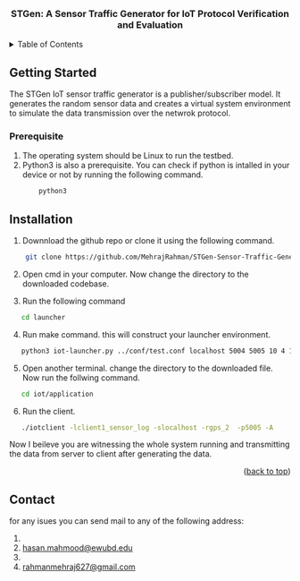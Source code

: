 <a name="readme-top"></a>

<!--
*** Thanks for checking out the Best-README-Template. If you have a suggestion
*** that would make this better, please fork the repo and create a pull request
*** or simply open an issue with the tag "enhancement".
*** Don't forget to give the project a star!
*** Thanks again! Now go create something AMAZING! :D
-->

<!-- PROJECT SHIELDS -->
<!--
*** I'm using markdown "reference style" links for readability.
*** Reference links are enclosed in brackets [ ] instead of parentheses ( ).
*** See the bottom of this document for the declaration of the reference variables
*** for contributors-url, forks-url, etc. This is an optional, concise syntax you may use.
*** https://www.markdownguide.org/basic-syntax/#reference-style-links
-->

<!-- [![Contributors][contributors-shield]][contributors-url]
[![Forks][forks-shield]][forks-url]
[![Stargazers][stars-shield]][stars-url]
[![Issues][issues-shield]][issues-url]
[![MIT License][license-shield]][license-url]
[![LinkedIn][linkedin-shield]][linkedin-url] -->

<!-- PROJECT LOGO -->
<br />
<div align="center">

  <h3 align="center">STGen: A Sensor Traffic Generator for IoT Protocol Verification and Evaluation </h3>

  
</div>

<!-- TABLE OF CONTENTS -->
<details>
  <summary>Table of Contents</summary>
  <ol>
    <li>
      <a href="#getting-started">Getting Started</a>
    </li>
    <li><a href="#prerequisites">Prerequisites</a></li>
    <li><a href="#installation">Installation</a></li>
    <li><a href="#contact">Contact</a></li>
    <li><a href="#acknowledgments">Acknowledgments</a></li>
  </ol>
</details>

<!-- ABOUT THE PROJECT -->

## Getting Started

The STGen IoT sensor traffic generator is a publisher/subscriber model. It generates the random sensor data and creates a virtual system environment to simulate the data transmission over the netwrok protocol.

### Prerequisite
<ol>
    <li> The operating system should be Linux to run the testbed.</li>
    <li> Python3 is also a prerequisite. You can check if python is intalled in your device or not by running the following command.</li>
    
```sh
    python3
```

</ol>




## Installation

1. Downnload the github repo or clone it using the following command.
```sh
    git clone https://github.com/MehrajRahman/STGen-Sensor-Traffic-Generator.git
```
2. Open cmd in your computer. Now change the directory to the downloaded codebase.

3. Run the following command
```sh
   cd launcher
```
4. Run make command. this will construct your launcher environment.
```sh
   python3 iot-launcher.py ../conf/test.conf localhost 5004 5005 10 4 1 -A
```
5. Open another terminal. change the directory to the downloaded file. Now run the follwing command.

```sh
   cd iot/application
```

6. Run the client.

```sh
   ./iotclient -lclient1_sensor_log -slocalhost -rgps_2  -p5005 -A
```

Now I beileve you are witnessing the whole system running and transmitting the data from server to client after generating the data.

<p align="right">(<a href="#readme-top">back to top</a>)</p>

## Contact
for any isues you can send mail to any of the following address:

1. <li><a href="hasan.mahmood@ewubd.edu">hasan.mahmood@ewubd.edu</a></li>
1. <li><a href="hasan.mahmood@ewubd.edu">rahmanmehraj627@gmail.com</a></li>
